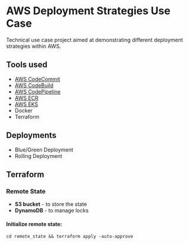 # AWS Deployment Strategies Use Case

Technical use case project aimed at demonstrating different deployment strategies within AWS.

## Tools used

- [AWS CodeCommit](https://aws.amazon.com/codecommit/)
- [AWS CodeBuild](https://aws.amazon.com/codebuild/)
- [AWS CodePipeline](https://aws.amazon.com/codepipeline/)
- [AWS ECR](https://aws.amazon.com/ecr/)
- [AWS EKS](https://aws.amazon.com/eks/)
- Docker
- Terraform

## Deployments

- Blue/Green Deployment
- Rolling Deployment

## Terraform

### Remote State

- **S3 bucket** - to store the state
- **DynamoDB** - to manage locks

#### Initialize remote state:

`cd remote_state && terraform apply -auto-approve`
